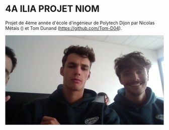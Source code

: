 # 4A ILIA PROJET NIOM

Projet de 4ème année d'école d'ingénieur de Polytech Dijon par Nicolas Métais () et Tom Dunand (https://github.com/Tom-D04). 

![Image du groupe](./WIN_20240916_13_51_38_Pro.jpg)
